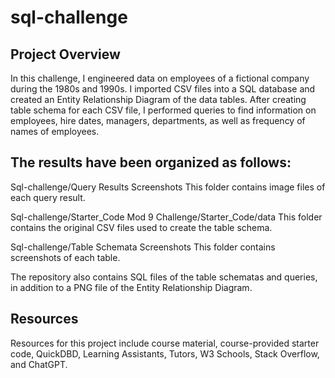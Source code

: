 # sql-challenge

## Project Overview

In this challenge, I engineered data on employees of a fictional company during the 1980s and 1990s. I imported CSV files into a SQL database and created an Entity Relationship Diagram of the data tables. After creating table schema for each CSV file, I performed queries to find information on employees, hire dates, managers, departments, as well as frequency of names of employees.

## The results have been organized as follows:
Sql-challenge/Query Results Screenshots
This folder contains image files of each query result.

Sql-challenge/Starter_Code Mod 9 Challenge/Starter_Code/data
This folder contains the original CSV files used to create the table schema.

Sql-challenge/Table Schemata Screenshots
This folder contains screenshots of each table.

The repository also contains SQL files of the table schematas and queries, in addition to a PNG file of the Entity Relationship Diagram.

## Resources
Resources for this project include course material, course-provided starter code, QuickDBD, Learning Assistants, Tutors, W3 Schools, Stack Overflow, and ChatGPT.
